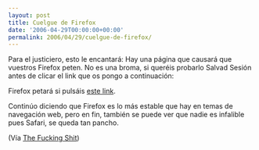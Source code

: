 ```yaml
---
layout: post
title: Cuelgue de Firefox
date: '2006-04-29T00:00:00+00:00'
permalink: 2006/04/29/cuelgue-de-firefox/
---
```

Para el justiciero, esto le encantará: Hay una página que causará que vuestros Firefox peten. No es una broma, si queréis probarlo Salvad Sesión antes de clicar el link que os pongo a continuación:

Firefox petará si pulsáis <a href="http://www.kriptopolis.org/files/crash.html">este link</a>.

Continúo diciendo que Firefox es lo más estable que hay en temas de navegación web, pero en  fin, también se puede ver que nadie es infalible pues Safari, se queda tan pancho.

(Vía <a href="http://thefuckingshit.org/?p=246">The Fucking Shit</a>)
